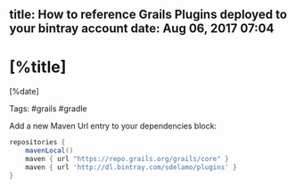 title: How to reference  Grails Plugins deployed to your bintray account
date: Aug 06, 2017 07:04
---

# [%title]

[%date]

Tags: #grails #gradle

Add a new Maven Url entry to your dependencies block:

```groovy
repositories {
    mavenLocal()
    maven { url "https://repo.grails.org/grails/core" }
    maven { url 'http://dl.bintray.com/sdelamo/plugins' }
}
```
